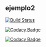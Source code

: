 ## ejemplo2

[![Build Status](https://travis-ci.org/cristianespindola/ejemplo2.svg?branch=master)](https://github.com/cristianespindola/ejemplo2)

[![Codacy Badge](https://app.codacy.com/project/badge/Grade/47f21b822e974150ba206c1754a23c1c)](https://www.codacy.com/manual/cristianespindola/ejemplo2?utm_source=github.com&amp;utm_medium=referral&amp;utm_content=cristianespindola/ejemplo2&amp;utm_campaign=Badge_Grade)

[![Codacy Badge](https://app.codacy.com/project/badge/Coverage/47f21b822e974150ba206c1754a23c1c)](https://www.codacy.com/manual/cristianespindola/ejemplo2?utm_source=github.com&utm_medium=referral&utm_content=cristianespindola/ejemplo2&utm_campaign=Badge_Coverage)